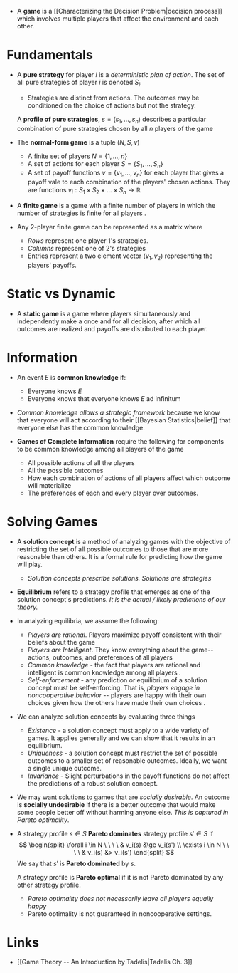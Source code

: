 * A **game** is a [[Characterizing the Decision Problem|decision process]] which involves multiple players that affect the environment and each other. 

# Fundamentals 
* A **pure strategy** for player $i$ is a *deterministic plan of action*. The set of all pure strategies of player $i$ is denoted $S_i$.
	* Strategies are distinct from actions. The outcomes may be conditioned on the choice of actions but not the strategy. 
  
  A **profile of pure strategies**, $s=(s_1,\dots, s_n)$ describes a particular combination of pure strategies chosen by all $n$ players of the game 

* The **normal-form game** is a tuple $(N,S,v)$
	* A finite set of players $N = \{1,\dots, n\}$ 
	* A set of actions for each player $S=\{S_1, \dots, S_n\}$
	* A set of payoff functions $v=\{v_1,\dots, v_n\}$ for each player that gives a payoff vale to each  combination of the players' chosen actions.  They are functions $v_i:S_1\times S_2\times\dots\times S_n \to \mathbb{R}$

* A **finite game** is a game with a finite number of players in which the number of strategies is finite for all players . 
* Any 2-player finite game can be represented as a matrix where 
	* *Rows* represent one player 1's strategies.  
	* *Columns* represent one of  2's strategies 
	* Entries represent a two element vector $(v_1,v_2)$ representing the players' payoffs. 
# Static vs Dynamic 
* A **static game** is a game where players simultaneously and independently make a once and for all decision, after which all outcomes are realized and payoffs are distributed to each player. 


# Information
* An event $E$ is **common knowledge** if:
	* Everyone knows $E$ 
	* Everyone knows that everyone knows $E$ ad infinitum
 * *Common knowledge allows a strategic framework* because we know that everyone will act according to their [[Bayesian Statistics|belief]] that everyone else has the common knowledge. 

* **Games of Complete Information** require the following for components to be common knowledge among all players of the game 
	* All possible actions of all the players 
	* All the possible outcomes 
	* How each combination of actions of all players affect which outcome will materialize 
	* The preferences of each and every player over outcomes. 

# Solving Games 
* A **solution concept** is a method of analyzing games with the objective of restricting the set of all possible outcomes to those that are more reasonable than others. It is a formal rule for predicting how the game will play. 
	* *Solution concepts prescribe solutions. Solutions are strategies* 

* **Equilibrium** refers to a strategy profile that emerges as one of the solution concept's predictions. *It is the actual / likely predictions of our theory.*

* In analyzing equilibria, we assume the following: 
	* *Players are rational*. Players maximize payoff consistent with their beliefs about the game 
	* *Players are Intelligent*. They know everything about the game--actions, outcomes, and preferences of all players 
	* *Common knowledge* - the fact that players are rational and intelligent is common knowledge among all players .
	* *Self-enforcement* - any prediction or equilibrium of a solution concept must be self-enforcing. That is, *players engage in noncooperative behavior* -- players are happy with their own choices given how the others have made their own choices .

* We can analyze solution concepts by evaluating three things 
	* *Existence* - a solution concept must apply to a wide variety of games. It applies generally and we can show that it results in an equilibrium. 
	* *Uniqueness* - a solution concept must restrict the set of possible outcomes to a smaller set of reasonable outcomes. Ideally, we want a single unique outcome. 
	* *Invariance* - Slight perturbations in the payoff functions do not affect the predictions of a robust solution concept. 

* We may want solutions to games that are *socially desirable*. An outcome is **socially undesirable** if there is a better outcome that would make some people better off without harming anyone else.  *This is captured in Pareto optimality*. 

* A strategy profile $s\in S$ **Pareto dominates** strategy profile $s'\in S$ if
  $$
  \begin{split}
  \forall i \in N  \ \ \ \ & v_i(s) &\ge v_i(s')  \\ 
  \exists i \in N \ \ \ \ & v_i(s) &>  v_i(s') 
  \end{split}
  $$
  We say that $s'$ is **Pareto dominated** by $s$.
  
  A strategy profile is **Pareto optimal** if it is not Pareto dominated by any other strategy profile. 
	* *Pareto optimality does not necessarily leave all players equally happy*
	* Pareto optimality is not guaranteed in noncooperative settings. 

# Links 
* [[Game Theory -- An Introduction by Tadelis|Tadelis Ch. 3]]